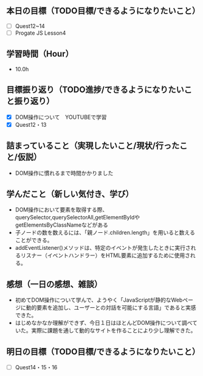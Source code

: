 ## 本日の目標（TODO目標/できるようになりたいこと）
- [ ] Quest12~14
- [ ] Progate JS Lesson4
## 学習時間（Hour）
- 10.0h
## 目標振り返り（TODO進捗/できるようになりたいこと振り返り）
- [x] DOM操作について　YOUTUBEで学習
- [x] Quest12・13

## 詰まっていること（実現したいこと/現状/行ったこと/仮説）
- DOM操作に慣れるまで時間かかりました
## 学んだこと（新しい気付き、学び）
- DOM操作において要素を取得する際、querySelector,querySelectorAll,getElementByIdやgetElementsByClassNameなどがある
- 子ノードの数を数えるには、「親ノード.children.length」を用いると数えることができる。
- addEventListener()メソッドは、特定のイベントが発生したときに実行されるリスナー（イベントハンドラー）をHTML要素に追加するために使用される。
## 感想（一日の感想、雑談）
- 初めてDOM操作について学んで、ようやく「JavaScriptが静的なWebページに動的要素を追加し、ユーザーとの対話を可能にする言語」であると実感できた。
- はじめなかなか理解ができず、今日１日はほとんどDOM操作について調べていた。実際に課題を通して動的なサイトを作ることにより少し理解できた。
## 明日の目標（TODO目標/できるようになりたいこと）
- [ ] Quest14・15・16
